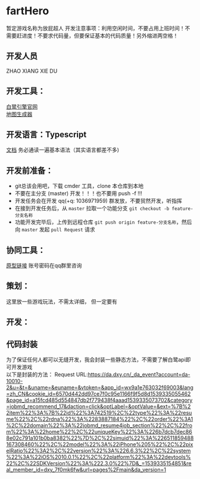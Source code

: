 # fartHero
暂定游戏名称为放屁超人
开发注意事项：利用空闲时间，不要占用上班时间！不需要赶进度！不要求代码量，但要保证基本的代码质量！另外缩进两空格！  

## 开发人员  
ZHAO XIANG XIE DU
## 开发工具：  
[白鹭引擎官网](http://developer.egret.com/cn/)  
[地图生成器](https://www.mapeditor.org/)  

## 开发语言：Typescript  

[文档](https://www.tslang.cn/docs/handbook/basic-types.html) 务必通读一遍基本语法（其实语言都差不多)  

## 开发前准备：  
- git总该会用吧，下载 cmder 工具，clone 本仓库到本地  
- 不要在主分支 (master) 开发！！！也不要用 push -f !!!  
- 开发任务会在开发 qq(+q: 1036971959) 群发放，不要贸然开发，听指挥  
- 在接到开发任务后，从 `master` 拉取一个功能分支 `git checkout -b feature-分支名称`  
- 功能开发完毕后，上传到远程仓库 `git push origin feature-分支名称`，然后向 `master` 发起 `pull Request` 请求  

## 协同工具：  
  [原型链接](https://modao.cc/workspace/apps) 
  账号密码在qq群里咨询  

## 策划：  
  这里放一些游戏玩法，不需太详细， 但一定要有

## 开发：  

## 代码封装
  为了保证任何人都可以无缝开发，我会封装一些静态方法，不需要了解白鹭api即可开发游戏  
  以下是封装的方法：
  Request URL:https://da.dxy.cn/_da_event?account=da-10010-2&u=&t=&uname=&euname=&vtoken=&app_id=wx9a1e763032f69003&lang=zh_CN&cookie_id=6570d442dd97ce7f0c95e1166f9f5d8d1539335055462&page_id=a15fcd485d554847db2f779438f4aaad1539335073702&category=jobmd_recommend_17&daction=click&optLabel=&optValue=&ext=%7B%22item%22%3A%7B%22id%22%3A742519%2C%22type%22%3A%22resume%22%2C%22rdna%22%3A%2283887184%22%2C%22order%22%3A1%2C%22domain%22%3A%22jobmd_resume4job_section%22%2C%22from%22%3A%22home%22%2C%22uniqueKey%22%3A%226b7dcb7dec868e02c791a101b0ba8382%22%7D%2C%22simuid%22%3A%226511859488167308460%22%2C%22model%22%3A%22iPhone%205%22%2C%22pixelRatio%22%3A2%2C%22version%22%3A%226.6.3%22%2C%22system%22%3A%22iOS%2010.0.1%22%2C%22platform%22%3A%22devtools%22%2C%22SDKVersion%22%3A%222.3.0%22%7D&_=1539335154851&real_member_id=dxy_7f0mk6fw&url=pages%2Fmain&da_version=1

